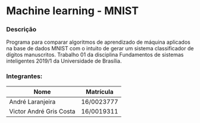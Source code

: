 # Machine learning - MNIST

### Descrição

Programa para comparar algoritmos de aprendizado de máquina aplicados na base de dados MNIST com o intuito de gerar um sistema classificador de dígitos manuscritos. Trabalho 01 da disciplina Fundamentos de sistemas inteligentes 2019/1 da Universidade de Brasília.

### Integrantes:

Nome | Matrícula
---  | ---
André Laranjeira | 16/0023777
Victor André Gris Costa | 16/0019311
